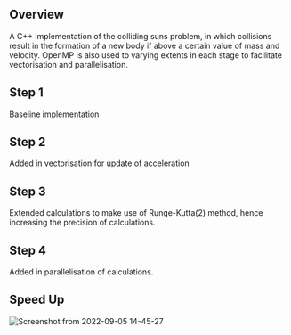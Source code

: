 ## Overview 

A C++ implementation of the colliding suns problem, in which collisions result in the formation of a new body if above a certain value of mass and velocity. OpenMP is also used to varying extents in each stage to facilitate vectorisation and parallelisation.

## Step 1

Baseline implementation

## Step 2

Added in vectorisation for update of acceleration

## Step 3

Extended calculations to make use of Runge-Kutta(2) method, hence increasing the precision of calculations.

## Step 4

Added in parallelisation of calculations.

## Speed Up

![Screenshot from 2022-09-05 14-45-27](https://user-images.githubusercontent.com/30124151/188468485-edc60b94-4e0a-452d-9c15-e3f791e93507.png)
